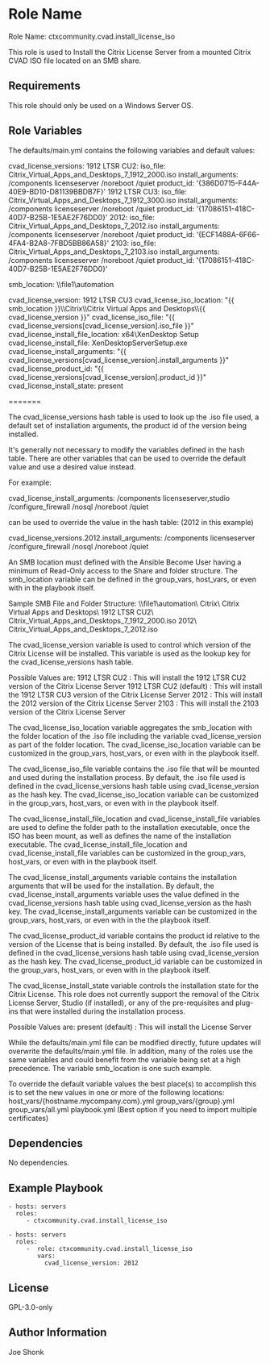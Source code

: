 Role Name
=========

Role Name: ctxcommunity.cvad.install_license_iso

This role is used to Install the Citrix License Server from a mounted Citrix CVAD ISO file
located on an SMB share.

Requirements
------------

This role should only be used on a Windows Server OS.

Role Variables
--------------

The defaults/main.yml contains the following variables and default values:

  cvad_license_versions:
    1912 LTSR CU2:
      iso_file: Citrix_Virtual_Apps_and_Desktops_7_1912_2000.iso
      install_arguments: /components licenseserver /noreboot /quiet
      product_id: '{386D0715-F44A-40E9-BD10-D81139BBDB7F}'
    1912 LTSR CU3:
      iso_file: Citrix_Virtual_Apps_and_Desktops_7_1912_3000.iso
      install_arguments: /components licenseserver /noreboot /quiet
      product_id: '{17086151-418C-40D7-B25B-1E5AE2F76DD0}'
    2012:
      iso_file: Citrix_Virtual_Apps_and_Desktops_7_2012.iso
      install_arguments: /components licenseserver /noreboot /quiet
      product_id: '{ECF1488A-6F66-4FA4-B2A8-7FBD5BB86A58}'
    2103:
      iso_file: Citrix_Virtual_Apps_and_Desktops_7_2103.iso
      install_arguments: /components licenseserver /noreboot /quiet
      product_id: '{17086151-418C-40D7-B25B-1E5AE2F76DD0}'


  smb_location: \\\\file1\\automation

  cvad_license_version: 1912 LTSR CU3
  cvad_license_iso_location: "{{ smb_location }}\\\\Citrix\\\\Citrix Virtual Apps and Desktops\\\\{{ cvad_license_version }}"
  cvad_license_iso_file: "{{ cvad_license_versions[cvad_license_version].iso_file }}"
  cvad_license_install_file_location: x64\\XenDesktop Setup
  cvad_license_install_file: XenDesktopServerSetup.exe
  cvad_license_install_arguments: "{{ cvad_license_versions[cvad_license_version].install_arguments }}"
  cvad_license_product_id: "{{ cvad_license_versions[cvad_license_version].product_id }}"
  cvad_license_install_state: present

=======

The cvad_license_versions hash table is used to look up the .iso file used, a default set of installation arguments,
the product id of the version being installed.

It's generally not necessary to modify the variables defined in the hash table. There are other variables that can be used to
override the default value and use a desired value instead.

For example:

  cvad_license_install_arguments: /components licenseserver,studio /configure_firewall /nosql /noreboot /quiet

  can be used to override the value in the hash table:  (2012 in this example)

  cvad_license_versions.2012.install_arguments: /components licenseserver /configure_firewall /nosql /noreboot /quiet

An SMB location must defined with the Ansible Become User having a minimum of Read-Only access to the Share and folder structure.
The smb_location variable can be defined in the group_vars, host_vars, or even with in the playbook itself.

Sample SMB File and Folder Structure:
  \\\\file1\\automation\\
      Citrix\\
          Citrix Virtual Apps and Desktops\\
              1912 LTSR CU2\\
                  Citrix_Virtual_Apps_and_Desktops_7_1912_2000.iso
              2012\\
                  Citrix_Virtual_Apps_and_Desktops_7_2012.iso

The cvad_license_version variable is used to control which version of the Citrix License will be installed.
This variable is used as the lookup key for the cvad_license_versions hash table.

Possible Values are:
  1912 LTSR CU2             : This will install the 1912 LTSR CU2 version of the Citrix License Server
  1912 LTSR CU2   (default) : This will install the 1912 LTSR CU3 version of the Citrix License Server
  2012                      : This will install the 2012 version of the Citrix License Server
  2103                      : This will install the 2103 version of the Citrix License Server

The cvad_license_iso_location variable aggregates the smb_location with the folder location of the .iso file
including the variable cvad_license_version as part of the folder location. The cvad_license_iso_location
variable can be customized in the group_vars, host_vars, or even with in the playbook itself.

The cvad_license_iso_file variable contains the .iso file that will be mounted and used during the installation process.
By default, the .iso file used is defined in the cvad_license_versions hash table using cvad_license_version
as the hash key. The cvad_license_iso_location variable can be customized in the group_vars, host_vars, or even with in the
playbook itself.

The cvad_license_install_file_location and cvad_license_install_file variables are used to define the
folder path to the installation executable, once the ISO has been mount, as well as defines the name of the installation
executable. The cvad_license_install_file_location and cvad_license_install_file variables can be customized
in the group_vars, host_vars, or even with in the playbook itself.

The cvad_license_install_arguments variable contains the installation arguments that will be used for the
installation. By default, the cvad_license_install_arguments variable uses the value defined in the
cvad_license_versions hash table using cvad_license_version as the hash key.
The cvad_license_install_arguments variable can be customized in the group_vars, host_vars, or even with in the
the playbook itself.

The cvad_license_product_id variable contains the product id relative to the version of the License
that is being installed. By default, the .iso file used is defined in the cvad_license_versions hash table using
cvad_license_version as the hash key. The cvad_license_product_id variable can be customized
in the group_vars, host_vars, or even with in the playbook itself.

The cvad_license_install_state variable controls the installation state for the Citrix License.  This
role does not currently support the removal of the Citrix License Server, Studio (if installed), or any of the
pre-requisites and plug-ins that were installed during the installation process.

Possible Values are:
  present         (default) : This will install the License Server

While the defaults/main.yml file can be modified directly, future updates will
overwrite the defaults/main.yml file.  In addition, many of the roles use the same
variables and could benefit from the variable being set at a high precedence.
The variable smb_location is one such example.

To override the default variable values the best place(s) to accomplish this is
to set the new values in one or more of the following locations:
  host_vars/{hostname.mycompany.com}.yml
  group_vars/{group}.yml
  group_vars/all.yml
  playbook.yml (Best option if you need to import multiple certificates)

Dependencies
------------

No dependencies.

Example Playbook
----------------

    - hosts: servers
      roles:
         - ctxcommunity.cvad.install_license_iso

    - hosts: servers
      roles:
         -  role: ctxcommunity.cvad.install_license_iso
            vars:
              cvad_license_version: 2012

License
-------

GPL-3.0-only

Author Information
------------------

Joe Shonk
